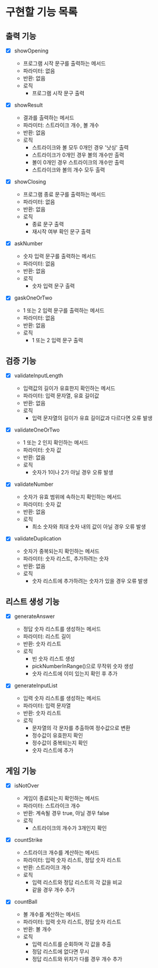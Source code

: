 # 구현할 기능 목록

## 출력 기능

- [x] showOpening
    - 프로그램 시작 문구를 출력하는 메서드
    - 파라미터: 없음
    - 반환: 없음
    - 로직
        - 프로그램 시작 문구 출력


- [x] showResult
    - 결과를 출력하는 메서드
    - 파라미터: 스트라이크 개수, 볼 개수
    - 반환: 없음
    - 로직
        - 스트라이크와 볼 모두 0개인 경우 '낫싱' 출력
        - 스트라이크가 0개인 경우 볼의 개수만 출력
        - 볼이 0개인 경우 스트라이크의 개수만 출력
        - 스트라이크와 볼의 개수 모두 출력


- [x] showClosing
    - 프로그램 종료 문구를 출력하는 메서드
    - 파라미터: 없음
    - 반환: 없음
    - 로직
        - 종료 문구 출력
        - 재시작 여부 확인 문구 출력


- [x] askNumber
    - 숫자 입력 문구를 출력하는 메서드
    - 파라미터: 없음
    - 반환: 없음
    - 로직
        - 숫자 입력 문구 출력


- [x] gaskOneOrTwo
    - 1 또는 2 입력 문구를 출력하는 메서드
    - 파라미터: 없음
    - 반환: 없음
    - 로직
        - 1 또는 2 입력 문구 출력

## 검증 기능

- [x] validateInputLength
    - 입력값의 길이가 유효한지 확인하는 메서드
    - 파라미터: 입력 문자열, 유효 길이값
    - 반환: 없음
    - 로직
        - 입력 문자열의 길이가 유효 길이값과 다르다면 오류 발생


- [x] validateOneOrTwo
    - 1 또는 2 인지 확인하는 메서드
    - 파라미터: 숫자 값
    - 반환: 없음
    - 로직
        - 숫자가 1이나 2가 아닐 경우 오류 발생


- [x] validateNumber
    - 숫자가 유효 범위에 속하는지 확인하는 메서드
    - 파라미터: 숫자 값
    - 반환: 없음
    - 로직
        - 최소 숫자와 최대 숫자 내의 값이 아닐 경우 오류 발생


- [x] validateDuplication
    - 숫자가 중복되는지 확인하는 메서드
    - 파라미터: 숫자 리스트, 추가하려는 숫자
    - 반환: 없음
    - 로직
        - 숫자 리스트에 추가하려는 숫자가 있을 경우 오류 발생

## 리스트 생성 기능

- [x] generateAnswer
    - 정답 숫자 리스트를 생성하는 메서드
    - 파라미터: 리스트 길이
    - 반환: 숫자 리스트
    - 로직
        - 빈 숫자 리스트 생성
        - pickNumberInRange()으로 무작위 숫자 생성
        - 숫자 리스트에 이미 있는지 확인 후 추가


- [x] generateInputList
    - 입력 숫자 리스트를 생성하는 메서드
    - 파라미터: 입력 문자열
    - 반환: 숫자 리스트
    - 로직
        - 문자열의 각 문자를 추출하여 정수값으로 변환
        - 정수값이 유효한지 확인
        - 정수값이 중복되는지 확인
        - 숫자 리스트에 추가

## 게임 기능

- [x] isNotOver
    - 게임이 종료되는지 확인하는 메서드
    - 파라미터: 스트라이크 개수
    - 반환: 계속될 경우 true, 아닐 경우 false
    - 로직
        - 스트라이크의 개수가 3개인지 확인

- [x] countStrike
    - 스트라이크 개수를 계산하는 메서드
    - 파라미터: 입력 숫자 리스트, 정답 숫자 리스트
    - 반환: 스트라이크 개수
    - 로직
        - 입력 리스트와 정답 리스트의 각 값을 비교
        - 같을 경우 개수 추가


- [x] countBall
    - 볼 개수를 계산하는 메서드
    - 파라미터: 입력 숫자 리스트, 정답 숫자 리스트
    - 반환: 볼 개수
    - 로직
        - 입력 리스트를 순회하며 각 값을 추출
        - 정답 리스트에 없다면 무시
        - 정답 리스트와 위치가 다를 경우 개수 추가